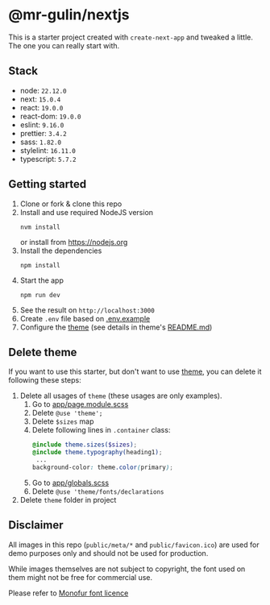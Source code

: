 # @mr-gulin/nextjs

This is a starter project created with `create-next-app` and tweaked a little. The one you can really start with.

## Stack

* node: `22.12.0`
* next: `15.0.4`
* react: `19.0.0`
* react-dom: `19.0.0`
* eslint: `9.16.0`
* prettier: `3.4.2`
* sass: `1.82.0`
* stylelint: `16.11.0`
* typescript: `5.7.2`

## Getting started

1. Clone or fork & clone this repo
2. Install and use required NodeJS version
    ```shell
    nvm install
    ```
   or install from https://nodejs.org
3. Install the dependencies
    ```shell
    npm install
    ```
4. Start the app
    ```shell
    npm run dev
    ```
5. See the result on `http://localhost:3000`
6. Create `.env` file based on [.env.example](env.example)
7. Configure the [theme](theme) (see details in theme's [README.md](theme/README.md))

## Delete theme

If you want to use this starter, but don't want to use [theme](theme), you can delete it following these steps:

1. Delete all usages of `theme` (these usages are only examples).
    1. Go to [app/page.module.scss](app/page.module.scss)
    2. Delete `@use 'theme';`
    3. Delete `$sizes` map
    4. Delete following lines in `.container` class:
        ```scss
        @include theme.sizes($sizes);
        @include theme.typography(heading1);
         ...
        background-color: theme.color(primary);
        ```
    5. Go to [app/globals.scss](app/globals.scss)
    6. Delete `@use 'theme/fonts/declarations`
2. Delete `theme` folder in project

##  Disclaimer
All images in this repo (`public/meta/*` and `public/favicon.ico`) 
are used for demo purposes only and should not be used for production.

While images themselves are not subject to copyright, the font
used on them might not be free for commercial use.

Please refer to [Monofur font licence](https://github.com/powerline/fonts/blob/master/Monofur/LICENSE.txt)


